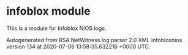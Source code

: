# infoblox module

This is a module for Infoblox NIOS logs.

Autogenerated from RSA NetWitness log parser 2.0 XML infobloxnios version 134
at 2020-07-08 13:58:35.632218 +0000 UTC.

